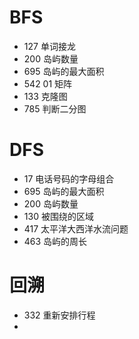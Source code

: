 # BFS

- 127 单词接龙
- 200 岛屿数量
- 695 岛屿的最大面积
- 542 01 矩阵
- 133 克隆图
- 785 判断二分图

# DFS

- 17 电话号码的字母组合
- 695 岛屿的最大面积
- 200 岛屿数量
- 130 被围绕的区域
- 417 太平洋大西洋水流问题
- 463 岛屿的周长

# 回溯

- 332 重新安排行程
- 

